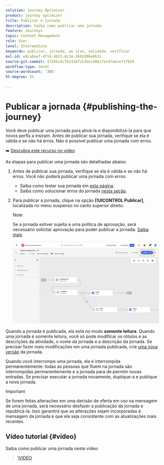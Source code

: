 ```yaml
---
solution: Journey Optimizer
product: journey optimizer
title: Publicar a jornada
description: Saiba como publicar uma jornada
feature: Journeys
topic: Content Management
role: User
level: Intermediate
keywords: publicar, jornada, ao vivo, validade, verificar
exl-id: e0ca8aef-4f1d-4631-8c34-1692d96e8b51
source-git-commit: 47185cdcfb243d7cb3becd861fec87abcef1f929
workflow-type: tm+mt
source-wordcount: '305'
ht-degree: 5%

---
```


# Publicar a jornada {#publishing-the-journey}

Você deve publicar uma jornada para ativá-la e disponibilizá-la para que novos perfis a insiram. Antes de publicar sua jornada, verifique se ela é válida e se não há erros. Não é possível publicar uma jornada com erros.

➡️ [Descubra este recurso no vídeo](#video)

As etapas para publicar uma jornada são detalhadas abaixo:

1. Antes de publicar sua jornada, verifique se ela é válida e se não há erros. Você não poderá publicar uma jornada com erros.

   * Saiba como testar sua jornada em [esta página](testing-the-journey.md).
   * Saiba como solucionar erros do jornada [nesta seção](../building-journeys/troubleshooting.md#checking-for-errors-before-testing).

1. Para publicar a jornada, clique na opção **[!UICONTROL Publicar]**, localizada no menu suspenso no canto superior direito.

   >[!NOTE]
   >
   > Se a jornada estiver sujeita a uma política de aprovação, será necessário solicitar aprovação para poder publicar a jornada. [Saiba mais](../test-approve/gs-approval.md)


   ![](assets/journeyuc1_18.png)

Quando a jornada é publicada, ela está no modo **somente leitura**. Quando uma jornada é somente leitura, você só pode modificar os rótulos e as descrições da atividade, o nome da jornada e a descrição da jornada. Se precisar fazer mais modificações em uma jornada publicada, crie [uma nova versão](journey-ui.md#journey-versions) da jornada.

Quando você interrompe uma jornada, ela é interrompida permanentemente: todas as pessoas que fluem na jornada são interrompidas permanentemente e a jornada para de permitir novas entradas. Se precisar executar a jornada novamente, duplique-a e publique a nova jornada.


>[!IMPORTANT]
>
>Se forem feitas alterações em uma decisão de oferta em uso na mensagem de uma jornada, será necessário desfazer a publicação da jornada e republicá-la.  Isso garantirá que as alterações sejam incorporadas à mensagem da jornada e que ela seja consistente com as atualizações mais recentes.

## Vídeo tutorial {#video}

Saiba como publicar uma jornada neste vídeo:

>[!VIDEO](https://video.tv.adobe.com/v/3424998?quality=12)